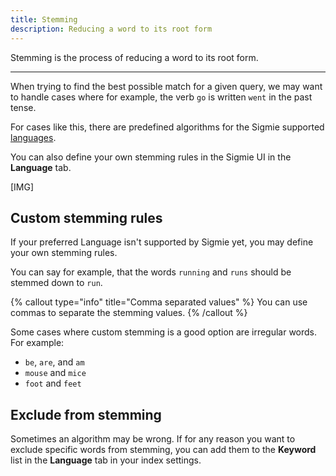 ```yaml
---
title: Stemming
description: Reducing a word to its root form
---
```


Stemming is the process of reducing a word to its root form.

---

When trying to find the best possible match for a given query, we may want
to handle cases where for example, the verb `go` is written `went` in the past tense.

For cases like this, there are predefined algorithms for the Sigmie supported [languages](/docs/indices/languages).

You can also define your own stemming rules in the Sigmie UI in the **Language** tab.

[IMG]

## Custom stemming rules

If your preferred Language isn't supported by Sigmie yet, you may define your own stemming rules.

You can say for example, that the words `running` and `runs` should be stemmed down to `run`.

{% callout type="info" title="Comma separated values" %}
You can use commas to separate the stemming values.
{% /callout %}

Some cases where custom stemming is a good option are irregular words.
For example:

- `be`, `are`, and `am`
- `mouse` and `mice`
- `foot` and `feet`

## Exclude from stemming

Sometimes an algorithm may be wrong. If for any reason you want to exclude specific words from stemming, you can add them to the **Keyword** list in the
**Language** tab in your index settings.
